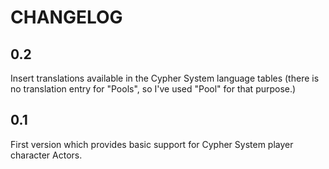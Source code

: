 # CHANGELOG

## 0.2

Insert translations available in the Cypher System language tables (there is no translation entry for "Pools", so I've used "Pool" for that purpose.)

## 0.1

First version which provides basic support for Cypher System player character Actors.